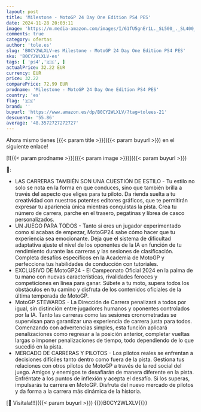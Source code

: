 ```yaml
---
layout: post
title: 'Milestone - MotoGP 24 Day One Edition PS4 PES'
date: 2024-11-28 20:03:11
image: 'https://m.media-amazon.com/images/I/61fU5gnEr1L._SL500_._SL400_.jpg'
comments: true
category: ofertas
author: 'tole.es'
slug: 'B0CY2WLXLV-es Milestone - MotoGP 24 Day One Edition PS4 PES'
sku: 'B0CY2WLXLV-es'
tags: [ 'ps4','🇪🇸', ]
actualPrice: 32.22 EUR
currency: EUR
price: 32.22
comparePrice: 72.99 EUR
prodname: 'Milestone - MotoGP 24 Day One Edition PS4 PES'
country: 'es'
flag: '🇪🇸'
brand: ''
buyurl: 'https://www.amazon.es/dp/B0CY2WLXLV/?tag=tolees-21'
descuento: '55.86'
average: '48.3572727272727'
---
```


Ahora mismo tienes [{{< param title >}}]({{< param buyurl >}}) en el siguiente enlace!

[![{{< param prodname >}}]({{< param image >}})]({{< param buyurl >}})

🔎:

- LAS CARRERAS TAMBIÉN SON UNA CUESTIÓN DE ESTILO - Tu estilo no solo se nota en la forma en que conduces, sino que también brilla a través del aspecto que eliges para tu piloto. Da rienda suelta a tu creatividad con nuestros potentes editores gráficos, que te permitirán expresar tu apariencia única mientras conquistas la pista. Crea tu número de carrera, parche en el trasero, pegatinas y librea de casco personalizados.
- UN JUEGO PARA TODOS - Tanto si eres un jugador experimentado como si acabas de empezar, MotoGP24 sabe cómo hacer que tu experiencia sea emocionante. Deja que el sistema de dificultad adaptativa ajuste el nivel de los oponentes de la IA en función de tu rendimiento durante las carreras y las sesiones de clasificación. Completa desafíos específicos en la Academia de MotoGP y perfecciona tus habilidades de conducción con tutoriales.
- EXCLUSIVO DE MotoGP24 - El Campeonato Oficial 2024 en la palma de tu mano con nuevas características, rivalidades feroces y competiciones en línea para ganar. Súbete a tu moto, supera todos los obstáculos en tu camino y disfruta de los contenidos oficiales de la última temporada de MotoGP.
- MotoGP STEWARDS - La Dirección de Carrera penalizará a todos por igual, sin distinción entre jugadores humanos y oponentes controlados por la IA. Tanto las carreras como las sesiones cronometradas se supervisan para garantizar una experiencia de carrera justa para todos. Comenzando con advertencias simples, esta función aplicará penalizaciones como regresar a la posición anterior, completar vueltas largas o imponer penalizaciones de tiempo, todo dependiendo de lo que sucedió en la pista.
- MERCADO DE CARRERAS Y PILOTOS - Los pilotos reales se enfrentan a decisiones difíciles tanto dentro como fuera de la pista. Gestiona tus relaciones con otros pilotos de MotoGP a través de la red social del juego. Amigos y enemigos te desafiarán de manera diferente en la pista. Enfréntate a los puntos de inflexión y acepta el desafío. Si los superas, impulsarás tu carrera en MotoGP. Disfruta del nuevo mercado de pilotos y da forma a la carrera más dinámica de la historia.

[🛒 Visítala!!!]({{< param buyurl >}})
{{<world>}}B0CY2WLXLV{{</world>}}
